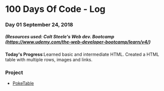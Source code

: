 # 100 Days Of Code - Log

### Day 01 September 24, 2018
##### (Resources used: Colt Steele's Web dev. Bootcamp (https://www.udemy.com/the-web-developer-bootcamp/learn/v4/)
**Today's Progress**:Learned basic and intermediate HTML. Created a HTML table with multiple rows, images and links.
### Project
- [PokeTable](/PokeTable)
